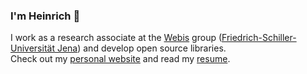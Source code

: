 ### I'm Heinrich 👋

I work as a research associate at the [Webis](https://github.com/webis-de) group ([Friedrich-Schiller-Universität Jena](https://jena.webis.de/)) and develop open source libraries.  
Check out my [personal website](https://heinrich.reimer.family) and read my [resume](https://heinrich.reimer.family/cv).
